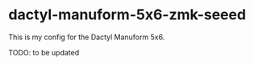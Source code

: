 # dactyl-manuform-5x6-zmk-seeed

This is my config for the Dactyl Manuform 5x6.

TODO: to be updated
